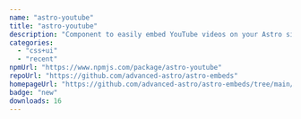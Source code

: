```yaml
---
name: "astro-youtube"
title: "astro-youtube"
description: "Component to easily embed YouTube videos on your Astro site"
categories:
  - "css+ui"
  - "recent"
npmUrl: "https://www.npmjs.com/package/astro-youtube"
repoUrl: "https://github.com/advanced-astro/astro-embeds"
homepageUrl: "https://github.com/advanced-astro/astro-embeds/tree/main/packages/astro-embeds-youtube#readme"
badge: "new"
downloads: 16
---
```

